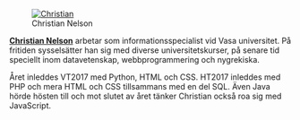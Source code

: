 <figure class="figure left">
<a href="img/me-small.png"><img src="img/me-small.png" alt="Christian"/></a>
<figcaption markdown=1>Christian Nelson</figcaption>
</figure>

<a href=https://plus.google.com/101196514892086552893 rel=author><strong>Christian Nelson</strong></a> arbetar som informationsspecialist vid Vasa universitet. På fritiden sysselsätter han sig med diverse universitetskurser, på senare tid speciellt inom datavetenskap, webbprogrammering och nygrekiska.

Året inleddes VT2017 med Python, HTML och CSS. HT2017 inleddes med PHP och mera HTML och CSS tillsammans med en del SQL. Även Java hörde hösten till och mot slutet av året tänker Christian också roa sig med JavaScript.
